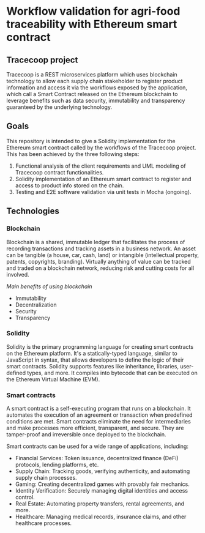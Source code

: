 # Workflow validation for agri-food traceability with Ethereum smart contract

## Tracecoop project
Tracecoop is a REST microservices platform which uses blockchain technology to allow each supply chain stakeholder to register product information and access it via
the workflows exposed by the application, which call a Smart Contract released on the Ethereum blockchain to leverage benefits such as data security, immutability and transparency
guaranteed by the underlying technology.

## Goals
This repository is intended to give a Solidity implementation for the Ethereum smart contract called by the workflows of the Tracecoop project.
This has been achieved by the three following steps:
1. Functional analysis of the client requirements and UML modeling of Tracecoop contract functionalities.
2. Solidity implementation of an Ethereum smart contract to register and access to product info stored on the chain.
3. Testing and E2E software validation via unit tests in Mocha (ongoing).

## Technologies
### Blockchain
Blockchain is a shared, immutable ledger that facilitates the process of recording transactions and tracking assets in a business network. An asset can be tangible (a house, car, cash, land) or intangible (intellectual property, patents, copyrights, branding). Virtually anything of value can be tracked and traded on a blockchain network, reducing risk and cutting costs for all involved.

*Main benefits of using blockchain*
- Immutability
- Decentralization
- Security
- Transparency

### Solidity
Solidity is the primary programming language for creating smart contracts on the Ethereum platform. It's a statically-typed language, similar to JavaScript in syntax, that allows developers to define the logic of their smart contracts. Solidity supports features like inheritance, libraries, user-defined types, and more. It compiles into bytecode that can be executed on the Ethereum Virtual Machine (EVM).

### Smart contracts
A smart contract is a self-executing program that runs on a blockchain. It automates the execution of an agreement or transaction when predefined conditions are met. Smart contracts eliminate the need for intermediaries and make processes more efficient, transparent, and secure. They are tamper-proof and irreversible once deployed to the blockchain.

Smart contracts can be used for a wide range of applications, including:

* Financial Services: Token issuance, decentralized finance (DeFi) protocols, lending platforms, etc.
* Supply Chain: Tracking goods, verifying authenticity, and automating supply chain processes.
* Gaming: Creating decentralized games with provably fair mechanics.
* Identity Verification: Securely managing digital identities and access control.
* Real Estate: Automating property transfers, rental agreements, and more.
* Healthcare: Managing medical records, insurance claims, and other healthcare processes.


